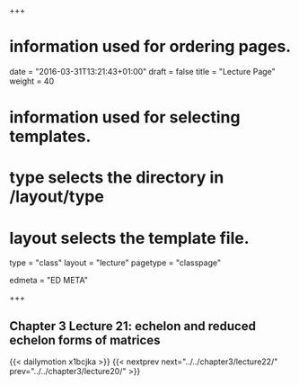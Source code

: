 +++
# information used for ordering pages.
date = "2016-03-31T13:21:43+01:00"
draft = false
title = "Lecture Page"
weight = 40

# information used for selecting templates.
# type selects the directory in /layout/type
# layout selects the template file.

type   = "class"
layout = "lecture"
pagetype = "classpage"





edmeta = "ED META"

+++
## Chapter 3 Lecture 21: echelon and reduced echelon forms of matrices
{{< dailymotion x1bcjka >}}
{{< nextprev next="../../chapter3/lecture22/"     prev="../../chapter3/lecture20/"  >}}

